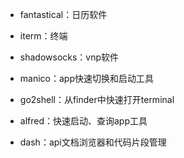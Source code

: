 
- fantastical：日历软件

- iterm：终端

- shadowsocks：vnp软件

- manico：app快速切换和启动工具

- go2shell：从finder中快速打开terminal

- alfred：快速启动、查询app工具

- dash：api文档浏览器和代码片段管理

